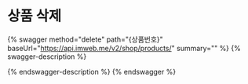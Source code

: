 # 상품 삭제

{% swagger method="delete" path="{상품번호}" baseUrl="https://api.imweb.me/v2/shop/products/" summary="" %}
{% swagger-description %}

{% endswagger-description %}
{% endswagger %}
